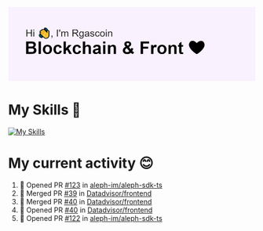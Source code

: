 <!--
**Rgascoin/Rgascoin** is a ✨ _special_ ✨ repository because its `README.md` (this file) appears on your GitHub profile.
-->

![image info](./header.png)


# My Skills 🌟

[![My Skills](https://skillicons.dev/icons?i=solidity,nextjs,tailwind,react,nodejs,ts,docker,jest,py,postgres,git,bash,cpp)](https://skillicons.dev)


# My current activity 😊

<!--START_SECTION:activity-->
1. 💪 Opened PR [#123](https://github.com/aleph-im/aleph-sdk-ts/pull/123) in [aleph-im/aleph-sdk-ts](https://github.com/aleph-im/aleph-sdk-ts)
2. 🎉 Merged PR [#39](https://github.com/Datadvisor/frontend/pull/39) in [Datadvisor/frontend](https://github.com/Datadvisor/frontend)
3. 🎉 Merged PR [#40](https://github.com/Datadvisor/frontend/pull/40) in [Datadvisor/frontend](https://github.com/Datadvisor/frontend)
4. 💪 Opened PR [#40](https://github.com/Datadvisor/frontend/pull/40) in [Datadvisor/frontend](https://github.com/Datadvisor/frontend)
5. 💪 Opened PR [#122](https://github.com/aleph-im/aleph-sdk-ts/pull/122) in [aleph-im/aleph-sdk-ts](https://github.com/aleph-im/aleph-sdk-ts)
<!--END_SECTION:activity-->

